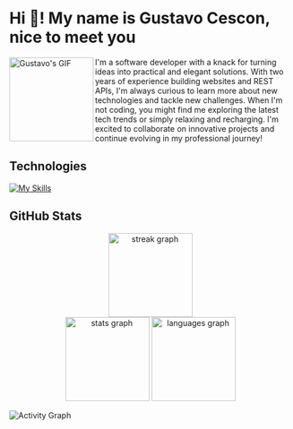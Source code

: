 # Hi 👋! My name is Gustavo Cescon, nice to meet you

<img align="left" height="150" src="https://private-user-images.githubusercontent.com/74038190/271839856-3b4607a1-1cc6-41f1-926f-892ae880e7a5.gif" alt="Gustavo's GIF" />

I'm a software developer with a knack for turning ideas into practical and elegant solutions. With two years of experience building websites and REST APIs, I'm always curious to learn more about new technologies and tackle new challenges. When I'm not coding, you might find me exploring the latest tech trends or simply relaxing and recharging. I'm excited to collaborate on innovative projects and continue evolving in my professional journey!

## Technologies

[![My Skills](https://skillicons.dev/icons?i=ts,js,nestjs,nextjs,nodejs,react,vue,php,html,css,bootstrap,css,cypress,docker,gitlab,jest,jquery,mongodb,mysql,postgres,prisma,redis,npm,postman,vite)](https://skillicons.dev)


## GitHub Stats

<div align="center">

   <img src="https://streak-stats.demolab.com?user=GustavoCescon&locale=en&mode=daily&theme=dracula&hide_border=false&border_radius=5" height="150" alt="streak graph"  />
</div>
<div align="center">
  <img src="https://github-readme-stats.vercel.app/api?username=GustavoCescon&hide_title=false&hide_rank=false&show_icons=true&include_all_commits=true&count_private=true&disable_animations=false&theme=dracula&locale=en&hide_border=false" height="150" alt="stats graph"  />
   <img src="https://github-readme-stats.vercel.app/api/top-langs?username=GustavoCescon&locale=en&hide_title=false&layout=compact&card_width=450&langs_count=5&theme=dracula&hide_border=false" height="150" alt="languages graph"  />
  
</div>





![Activity Graph](https://github-readme-activity-graph.vercel.app/graph?username=GustavoCescon&theme=dracula&area=true&hide_border=true&hide_title=true)
